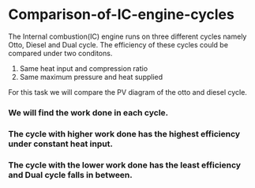 # Comparison-of-IC-engine-cycles
The Internal combustion(IC) engine runs on three different cycles namely Otto, Diesel and Dual cycle. The efficiency of these cycles could be compared under two conditons.

1. Same heat input and compression ratio
2. Same maximum pressure and heat supplied

For this task we will compare the PV diagram of the otto and diesel cycle.
### We will find the work done in each cycle.
### The cycle with higher work done has the highest efficiency under constant heat input.
### The cycle with the lower work done has the least efficiency and Dual cycle falls in between.
